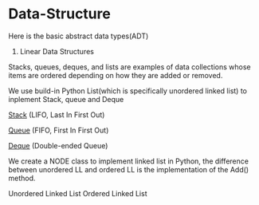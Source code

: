 # Data-Structure
Here is the basic abstract data types(ADT)

1. Linear Data Structures

Stacks, queues, deques, and lists are examples of data collections whose items are ordered depending on how they are added or removed.

We use build-in Python List(which is specifically unordered linked list) to inplement Stack, queue and Deque
<p> <a href="http://interactivepython.org/runestone/static/pythonds/BasicDS/TheStackAbstractDataType.html">Stack</a> (LIFO, Last In First Out) </p>
<p > <a href="http://interactivepython.org/runestone/static/pythonds/BasicDS/WhatIsaQueue.html">Queue</a> (FIFO, First In First Out) </p>
<p > <a href="http://interactivepython.org/runestone/static/pythonds/BasicDS/WhatIsaDeque.html">Deque</a> (Double-ended Queue) </p>

We create a NODE class to implement linked list in Python, the difference between unordered LL and ordered LL is the implementation of the Add() method.

Unordered Linked List
Ordered Linked List
